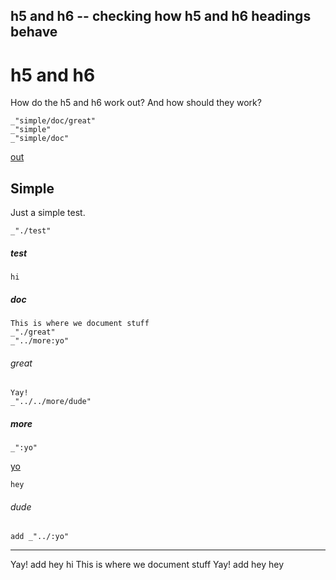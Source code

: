 h5 and h6 -- checking how h5 and h6 headings behave
---
# h5 and h6

How do the h5 and h6 work out? And how should they work?


    _"simple/doc/great"
    _"simple"
    _"simple/doc"

[out](# "save:")

## Simple

Just a simple test. 

    _"./test"

##### test

    hi

##### doc

    This is where we document stuff 
    _"./great"
    _"../more:yo"

###### great

    Yay!
    _"../../more/dude"

##### more

    _":yo"

[yo]()

    hey

###### dude

    add _"../:yo"

---
Yay!
add hey
hi
This is where we document stuff 
Yay!
add hey
hey
